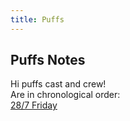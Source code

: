 ```yaml
---
title: Puffs
---
```


## Puffs Notes
Hi puffs cast and crew!  
Are in chronological order:  
<a href="https://shanmeis-notes.toomwn.xyz/puffs/28-7-friday.html">28/7 Friday</a>
